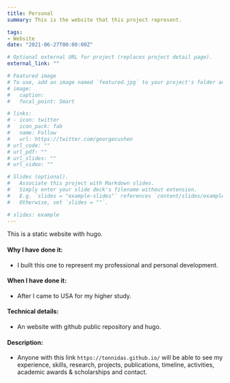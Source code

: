 ```yaml
---
title: Personal 
summary: This is the website that this project represent.

tags:
- Website
date: "2021-06-27T00:00:00Z"

# Optional external URL for project (replaces project detail page).
external_link: ""

# Featured image
# To use, add an image named `featured.jpg` to your project's folder and keep this below section for caption. However, caption is optional. 
# image:
#   caption: 
#   focal_point: Smart

# links:
# - icon: twitter
#   icon_pack: fab
#   name: Follow
#   url: https://twitter.com/georgecushen
# url_code: ""
# url_pdf: ""
# url_slides: ""
# url_video: ""

# Slides (optional).
#   Associate this project with Markdown slides.
#   Simply enter your slide deck's filename without extension.
#   E.g. `slides = "example-slides"` references `content/slides/example-slides.md`.
#   Otherwise, set `slides = ""`.

# slides: example
---
```

This is a static website with hugo.

#### Why I have done it:
- I built this one to represent my professional and personal development. 

#### When I have done it: 
- After I came to USA for my higher study.

#### Technical details: 
- An website with github public repository and hugo.

#### Description:
- Anyone with this link `https://tonnidas.github.io/` will be able to see my experience, skills, research, projects, publications, timeline, activities, academic awards & scholarships and contact.